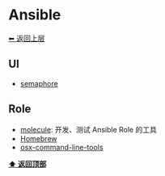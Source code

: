 <a name="top"></a>
# Ansible

[⬅︎ 返回上层](../#ansible)

## UI

- [semaphore](https://github.com/ansible-semaphore/semaphore)

## Role

- [molecule](https://github.com/ansible-community/molecule): 开发、测试 Ansible Role 的工具
- [Homebrew](https://github.com/geerlingguy/ansible-role-homebrew)
- [osx-command-line-tools](https://github.com/elliotweiser/ansible-osx-command-line-tools)

**[⬆ 返回顶部](#top)**
